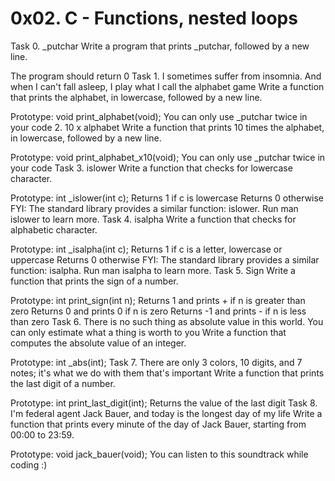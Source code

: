 # 0x02. C - Functions, nested loops

Task 0. _putchar Write a program that prints _putchar, followed by a new line.

The program should return 0
Task 1. I sometimes suffer from insomnia. And when I can't fall asleep, I play what I call the alphabet game Write a function that prints the alphabet, in lowercase, followed by a new line.

Prototype: void print_alphabet(void);
You can only use _putchar twice in your code
2. 10 x alphabet Write a function that prints 10 times the alphabet, in lowercase, followed by a new line.

Prototype: void print_alphabet_x10(void);
You can only use _putchar twice in your code
Task 3. islower Write a function that checks for lowercase character.

Prototype: int _islower(int c);
Returns 1 if c is lowercase
Returns 0 otherwise
FYI: The standard library provides a similar function: islower. Run man islower to learn more.
Task 4. isalpha
Write a function that checks for alphabetic character.

Prototype: int _isalpha(int c);
Returns 1 if c is a letter, lowercase or uppercase
Returns 0 otherwise
FYI: The standard library provides a similar function: isalpha. Run man isalpha to learn more.
Task 5. Sign Write a function that prints the sign of a number.

Prototype: int print_sign(int n);
Returns 1 and prints + if n is greater than zero
Returns 0 and prints 0 if n is zero
Returns -1 and prints - if n is less than zero
Task 6. There is no such thing as absolute value in this world. You can only estimate what a thing is worth to you Write a function that computes the absolute value of an integer.

Prototype: int _abs(int);
Task 7. There are only 3 colors, 10 digits, and 7 notes; it's what we do with them that's important Write a function that prints the last digit of a number.

Prototype: int print_last_digit(int);
Returns the value of the last digit
Task 8. I'm federal agent Jack Bauer, and today is the longest day of my life Write a function that prints every minute of the day of Jack Bauer, starting from 00:00 to 23:59.

Prototype: void jack_bauer(void);
You can listen to this soundtrack while coding :)
